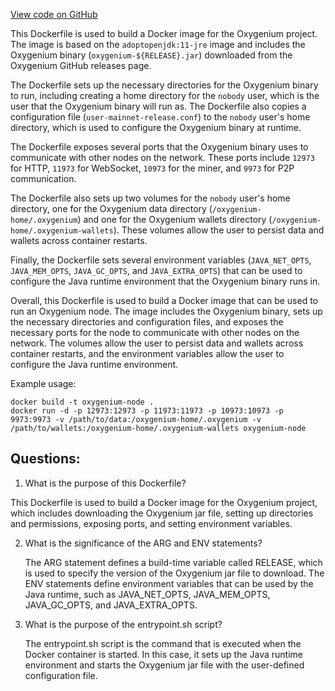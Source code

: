 [View code on GitHub](https://github.com/oxygenium/oxygenium/docker/release/Dockerfile.release.adoptjdk)

This Dockerfile is used to build a Docker image for the Oxygenium project. The image is based on the `adoptopenjdk:11-jre` image and includes the Oxygenium binary (`oxygenium-${RELEASE}.jar`) downloaded from the Oxygenium GitHub releases page. 

The Dockerfile sets up the necessary directories for the Oxygenium binary to run, including creating a home directory for the `nobody` user, which is the user that the Oxygenium binary will run as. The Dockerfile also copies a configuration file (`user-mainnet-release.conf`) to the `nobody` user's home directory, which is used to configure the Oxygenium binary at runtime. 

The Dockerfile exposes several ports that the Oxygenium binary uses to communicate with other nodes on the network. These ports include `12973` for HTTP, `11973` for WebSocket, `10973` for the miner, and `9973` for P2P communication. 

The Dockerfile also sets up two volumes for the `nobody` user's home directory, one for the Oxygenium data directory (`/oxygenium-home/.oxygenium`) and one for the Oxygenium wallets directory (`/oxygenium-home/.oxygenium-wallets`). These volumes allow the user to persist data and wallets across container restarts. 

Finally, the Dockerfile sets several environment variables (`JAVA_NET_OPTS`, `JAVA_MEM_OPTS`, `JAVA_GC_OPTS`, and `JAVA_EXTRA_OPTS`) that can be used to configure the Java runtime environment that the Oxygenium binary runs in. 

Overall, this Dockerfile is used to build a Docker image that can be used to run an Oxygenium node. The image includes the Oxygenium binary, sets up the necessary directories and configuration files, and exposes the necessary ports for the node to communicate with other nodes on the network. The volumes allow the user to persist data and wallets across container restarts, and the environment variables allow the user to configure the Java runtime environment. 

Example usage:

```
docker build -t oxygenium-node .
docker run -d -p 12973:12973 -p 11973:11973 -p 10973:10973 -p 9973:9973 -v /path/to/data:/oxygenium-home/.oxygenium -v /path/to/wallets:/oxygenium-home/.oxygenium-wallets oxygenium-node
```
## Questions: 
 1. What is the purpose of this Dockerfile?
   
   This Dockerfile is used to build a Docker image for the Oxygenium project, which includes downloading the Oxygenium jar file, setting up directories and permissions, exposing ports, and setting environment variables.

2. What is the significance of the ARG and ENV statements?
   
   The ARG statement defines a build-time variable called RELEASE, which is used to specify the version of the Oxygenium jar file to download. The ENV statements define environment variables that can be used by the Java runtime, such as JAVA_NET_OPTS, JAVA_MEM_OPTS, JAVA_GC_OPTS, and JAVA_EXTRA_OPTS.

3. What is the purpose of the entrypoint.sh script?
   
   The entrypoint.sh script is the command that is executed when the Docker container is started. In this case, it sets up the Java runtime environment and starts the Oxygenium jar file with the user-defined configuration file.